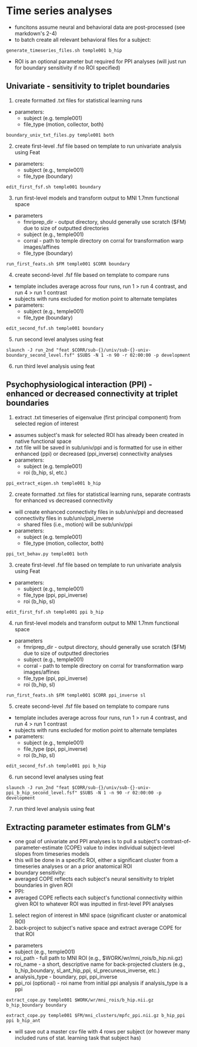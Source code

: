 # Time series analyses
  * funcitons assume neural and behavioral data are post-processed (see markdown's 2-4)
  * to batch create all relevant behavioral files for a subject:
```
generate_timeseries_files.sh temple001 b_hip
```
 * ROI is an optional parameter but required for PPI analyses (will just run for boundary sensitivity if no ROI specified)
## Univariate - sensitivity to triplet boundaries
1. create formatted .txt files for statistical learning runs
  * parameters:
    * subject (e.g. temple001)
    * file_type (motion, collector, both)
```
boundary_univ_txt_files.py temple001 both
```
2. create first-level .fsf file based on template to run univariate analysis using Feat
  * parameters:
    * subject (e.g., temple001)
    * file_type (boundary)
```
edit_first_fsf.sh temple001 boundary
```
3. run first-level models and transform output to MNI 1.7mm functional space
  * parameters
    * fmriprep_dir - output directory, should generally use scratch ($FM) due to size of outputted directories
    * subject (e.g., temple001)
    * corral - path to temple directory on corral for transformation warp images/affines
    * file_type (boundary)
```
run_first_feats.sh $FM temple001 $CORR boundary
```
4. create second-level .fsf file based on template to compare runs
  * template includes average across four runs, run 1 > run 4 contrast, and run 4 > run 1 contrast
  * subjects with runs excluded for motion point to alternate templates
  * parameters:
    * subject (e.g., temple001)
    * file_type (boundary)
```
edit_second_fsf.sh temple001 boundary
```
5. run second level analyses using feat
```
slaunch -J run_2nd "feat $CORR/sub-{}/univ/sub-{}-univ-boundary_second_level.fsf" $SUBS -N 1 -n 90 -r 02:00:00 -p development
```
6. run third level analysis using feat
   


## Psychophysiological interaction (PPI) - enhanced or decreased connectivity at triplet boundaries
1. extract .txt timeseries of eigenvalue (first principal component) from selected region of interest
  * assumes subject's mask for selected ROI has already been created in native functional space
  * .txt file will be saved in sub/univ/ppi and is formatted for use in either enhanced (ppi) or decreased (ppi_inverse) connectivity analyses
  * parameters:
    * subject (e.g. temple001)
    * roi (b_hip, sl, etc.)
```
ppi_extract_eigen.sh temple001 b_hip
```
2. create formatted .txt files for statistical learning runs, separate contrasts for enhanced vs decreased connectivity
  * will create enhanced connectivity files in sub/univ/ppi and decreased connectivity files in sub/univ/ppi_inverse
    * shared files (i.e., motion) will be sub/univ/ppi 
  * parameters:
    * subject (e.g. temple001)
    * file_type (motion, collector, both)
```
ppi_txt_behav.py temple001 both
```
3. create first-level .fsf file based on template to run univariate analysis using Feat
  * parameters:
    * subject (e.g., temple001)
    * file_type (ppi, ppi_inverse)
    * roi (b_hip, sl)
```
edit_first_fsf.sh temple001 ppi b_hip
```
4. run first-level models and transform output to MNI 1.7mm functional space
  * parameters
    * fmriprep_dir - output directory, should generally use scratch ($FM) due to size of outputted directories
    * subject (e.g., temple001)
    * corral - path to temple directory on corral for transformation warp images/affines
    * file_type (ppi, ppi_inverse)
    * roi (b_hip, sl)
```
run_first_feats.sh $FM temple001 $CORR ppi_inverse sl
```
5. create second-level .fsf file based on template to compare runs
  * template includes average across four runs, run 1 > run 4 contrast, and run 4 > run 1 contrast
  * subjects with runs excluded for motion point to alternate templates
  * parameters:
    * subject (e.g., temple001)
    * file_type (ppi, ppi_inverse)
    * roi (b_hip, sl)
```
edit_second_fsf.sh temple001 ppi b_hip
```
6. run second level analyses using feat
```
slaunch -J run_2nd "feat $CORR/sub-{}/univ/sub-{}-univ-ppi_b_hip_second_level.fsf" $SUBS -N 1 -n 90 -r 02:00:00 -p development
```
7. run third level analysis using feat


## Extracting parameter estimates from GLM's
* one goal of univariate and PPI analyses is to pull a subject's contrast-of-parameter-estimate (COPE) value to index individual subject-level slopes from timeseries models
* this will be done in a specific ROI, either a significant cluster from a timeseries analyses or an a prior anatomical ROI
* boundary sensitivity:
 * averaged COPE reflects each subject's neural sensitivity to triplet boundaries in given ROI
* PPI:
 * averaged COPE reflects each subject's functional connectivity within given ROI to whatever ROI was inputted in first-level PPI analyses

 1. select region of interest in MNI space (significant cluster or anatomical ROI)
 2. back-project to subject's native space and extract average COPE for that ROI
 * parameters
  * subject (e.g., temple001)
  * roi_path - full path to MNI ROI (e.g., $WORK/wr/mni_rois/b_hip.nii.gz)
  * roi_name - a short, descriptive name for back-projected clusters (e.g., b_hip_boundary, sl_ant_hip_ppi, sl_precuneus_inverse, etc.)
  * analysis_type - boundary, ppi, ppi_inverse
  * ppi_roi (optional) - roi name from initial ppi analysis if analysis_type is a ppi
```
extract_cope.py temple001 $WORK/wr/mni_rois/b_hip.nii.gz b_hip_boundary boundary
```
```
extract_cope.py temple001 $FM/mni_clusters/mpfc_ppi.nii.gz b_hip_ppi ppi b_hip_ant
```
* will save out a master csv file with 4 rows per subject (or however many included runs of stat. learning task that subject has)
